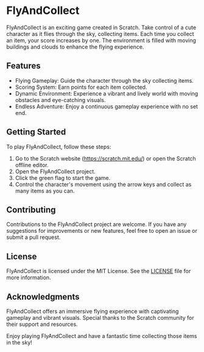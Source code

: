 # FlyAndCollect

FlyAndCollect is an exciting game created in Scratch. Take control of a cute character as it flies through the sky, collecting items. Each time you collect an item, your score increases by one. The environment is filled with moving buildings and clouds to enhance the flying experience.

## Features

- Flying Gameplay: Guide the character through the sky collecting items.
- Scoring System: Earn points for each item collected.
- Dynamic Environment: Experience a vibrant and lively world with moving obstacles and eye-catching visuals.
- Endless Adventure: Enjoy a continuous gameplay experience with no set end.

## Getting Started

To play FlyAndCollect, follow these steps:

1. Go to the Scratch website (https://scratch.mit.edu/) or open the Scratch offline editor.
2. Open the FlyAndCollect project.
3. Click the green flag to start the game.
4. Control the character's movement using the arrow keys and collect as many items as you can.

## Contributing

Contributions to the FlyAndCollect project are welcome. If you have any suggestions for improvements or new features, feel free to open an issue or submit a pull request.

## License

FlyAndCollect is licensed under the MIT License. See the [LICENSE](LICENSE) file for more information.

## Acknowledgments

FlyAndCollect offers an immersive flying experience with captivating gameplay and vibrant visuals. Special thanks to the Scratch community for their support and resources.

Enjoy playing FlyAndCollect and have a fantastic time collecting those items in the sky!

